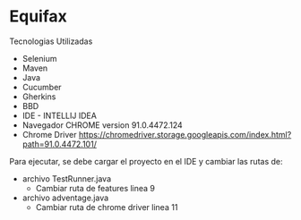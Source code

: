 # Equifax

Tecnologias Utilizadas 
- Selenium
- Maven
- Java
- Cucumber
- Gherkins
- BBD
- IDE - INTELLIJ IDEA
- Navegador CHROME version 91.0.4472.124
- Chrome Driver https://chromedriver.storage.googleapis.com/index.html?path=91.0.4472.101/

Para ejecutar, se debe cargar el proyecto en el IDE y cambiar las rutas de:
- archivo TestRunner.java 
    - Cambiar ruta de features linea 9
- archivo adventage.java
    - Cambiar ruta de chrome driver linea 11
  
  
